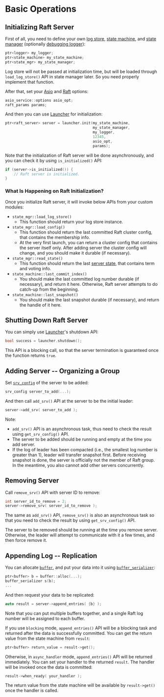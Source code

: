 

Basic Operations
================

Initializing Raft Server
------------------------
First of all, you need to define your own [log store](../include/log_store.hxx), [state machine](../include/state_machine.hxx), and [state manager](../include/state_mgr.hxx) (optionally [debugging logger](../include/logger.hxx)):
```C++
ptr<logger> my_logger;
ptr<state_machine> my_state_machine;
ptr<state_mgr> my_state_manager;
```
Log store will not be passed at initialization time, but will be loaded through `load_log_store()` API in state manager later. So you need properly implement that function.

After that, set your [Asio](../include/asio_service_options.hxx) and [Raft](../include/raft_params.hxx) options:
```C++
asio_service::options asio_opt;
raft_params params;
```

And then you can use [Launcher](../include/launcher.hxx) for initialization:
```C++
ptr<raft_server> server = launcher.init(my_state_machine,
                                        my_state_manager,
                                        my_logger,
                                        12345,
                                        asio_opt,
                                        params);
```
Note that the initialization of Raft server will be done asynchronously, and you can check it by using `is_initialized()` API:
```C++
if (server->is_initialized()) {
    // Raft server is initialized.
}
```

### What Is Happening on Raft Initialization? ###

Once you initialize Raft server, it will invoke below APIs from your custom modules:

* `state_mgr::load_log_store()`
    * This function should return your log store instance.
* `state_mgr::load_config()`
    * This function should return the last committed Raft cluster config, that contains the membership info.
    * At the very first launch, you can return a cluster config that contains the server itself only. After adding server the cluster config will change, and you should make it durable (if necessary).
* `state_mgr::read_state()`
    * This function should return the last [server state](../include/srv_state.hxx), that contains term and voting info.
* `state_machine::last_commit_index()`
    * You should make the last committed log number durable (if necessary), and return it here. Otherwise, Raft server attempts to do catch-up from the beginning.
* `state_machine::last_snapshot()`
    * You should make the last snapshot durable (if necessary), and return the handle of it here.


Shutting Down Raft Server
-------------------------
You can simply use [Launcher](../include/launcher.hxx)'s shutdown API:
```C++
bool success = launcher.shutdown();
```
This API is a blocking call, so that the server termination is guaranteed once the function returns `true`.

Adding Server -- Organizing a Group
---
Set [`srv_config`](../include/srv_config.hxx) of the server to be added:
```C++
srv_config server_to_add(...);
```

And then call `add_srv()` API at the server to be the initial leader:
```C++
server->add_srv( server_to_add );
```
Note:
* `add_srv()` API is an asynchronous task, thus need to check the result using `get_srv_config()` API.
* The server to be added should be running and empty at the time you add server.
* If the log of leader has been compacted (i.e., the smallest log number is greater than 1), leader will transfer snapshot first. Before receiving snapshot is done, the server is officially not the member of Raft group. In the meantime, you also cannot add other servers concurrently.

Removing Server
---
Call `remove_srv()` API with server ID to remove:
```C++
int server_id_to_remove = 2;
server->remove_srv( server_id_to_remove );
```
The same as `add_srv()` API, `remove_srv()` is also an asynchronous task so that you need to check the result by using `get_srv_config()` API.

The server to be removed should be running at the time you remove server. Otherwise, the leader will attempt to communicate with it a few times, and then force remove it.

Appending Log -- Replication
---
You can allocate [`buffer`](../include/buffer.hxx), and put your data into it using [`buffer_serializer`](../include/buffer_serializer.hxx):
```C++
ptr<buffer> b = buffer::alloc(...);
buffer_serializer s(b);
...
```
And then request your data to be replicated:
```C++
auto result = server->append_entries( {b} );
```
Note that you can put multiple buffers together, and a single Raft log number will be assigned to each buffer.

If you use `blocking` mode, `append_entries()` API will be a blocking task and returned after the data is successfully committed. You can get the return value from the state machine from `result`:
```C++
ptr<buffer> return_value = result->get();
```

Otherwise, in `async_handler` mode, `append_entries()` API will be returned immediately. You can set your handler to the returned `result`. The handler will be invoked once the data is committed:
```C++
result->when_ready( your_handler );
```
The return value from the state machine will be available by `result->get()` once the handler is called.